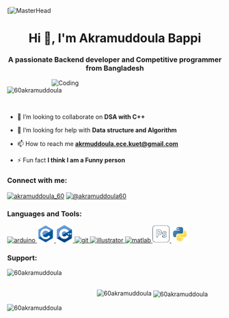 [![MasterHead](https://wallpaperforu.com/wallpaper-0-days-programmers-programming-motivational-code/)
<h1 align="center">Hi 👋, I'm Akramuddoula Bappi</h1>
<h3 align="center">A passionate Backend developer and Competitive programmer from Bangladesh</h3>
<img align="right" alt="Coding" width="400" src="https://media.tenor.com/rePDfDWO3XoAAAAd/hacking.gif">

<p align="left"> <img src="https://komarev.com/ghpvc/?username=60akramuddoula&label=Profile%20views&color=0e75b6&style=flat" alt="60akramuddoula" /> </p>

<p align="left"> <a href="https://twitter.com/" target="blank"><img src="https://img.shields.io/twitter/follow/?logo=twitter&style=for-the-badge" alt="" /></a> </p>

- 👯 I’m looking to collaborate on **DSA with C++**

- 🤝 I’m looking for help with **Data structure and Algorithm**

- 📫 How to reach me **akrmuddoula.ece.kuet@gmail.com**

- ⚡ Fun fact **I think I am a Funny person**

<h3 align="left">Connect with me:</h3>
<p align="left">
<a href="https://www.leetcode.com/akramuddoula_60" target="blank"><img align="center" src="https://raw.githubusercontent.com/rahuldkjain/github-profile-readme-generator/master/src/images/icons/Social/leet-code.svg" alt="akramuddoula_60" height="30" width="40" /></a>
<a href="https://www.hackerearth.com/@akramuddoula60" target="blank"><img align="center" src="https://raw.githubusercontent.com/rahuldkjain/github-profile-readme-generator/master/src/images/icons/Social/hackerearth.svg" alt="@akramuddoula60" height="30" width="40" /></a>
</p>

<h3 align="left">Languages and Tools:</h3>
<p align="left"> <a href="https://www.arduino.cc/" target="_blank" rel="noreferrer"> <img src="https://cdn.worldvectorlogo.com/logos/arduino-1.svg" alt="arduino" width="40" height="40"/> </a> <a href="https://www.cprogramming.com/" target="_blank" rel="noreferrer"> <img src="https://raw.githubusercontent.com/devicons/devicon/master/icons/c/c-original.svg" alt="c" width="40" height="40"/> </a> <a href="https://www.w3schools.com/cpp/" target="_blank" rel="noreferrer"> <img src="https://raw.githubusercontent.com/devicons/devicon/master/icons/cplusplus/cplusplus-original.svg" alt="cplusplus" width="40" height="40"/> </a> <a href="https://git-scm.com/" target="_blank" rel="noreferrer"> <img src="https://www.vectorlogo.zone/logos/git-scm/git-scm-icon.svg" alt="git" width="40" height="40"/> </a> <a href="https://www.adobe.com/in/products/illustrator.html" target="_blank" rel="noreferrer"> <img src="https://www.vectorlogo.zone/logos/adobe_illustrator/adobe_illustrator-icon.svg" alt="illustrator" width="40" height="40"/> </a> <a href="https://www.mathworks.com/" target="_blank" rel="noreferrer"> <img src="https://upload.wikimedia.org/wikipedia/commons/2/21/Matlab_Logo.png" alt="matlab" width="40" height="40"/> </a> <a href="https://www.photoshop.com/en" target="_blank" rel="noreferrer"> <img src="https://raw.githubusercontent.com/devicons/devicon/master/icons/photoshop/photoshop-line.svg" alt="photoshop" width="40" height="40"/> </a> <a href="https://www.python.org" target="_blank" rel="noreferrer"> <img src="https://raw.githubusercontent.com/devicons/devicon/master/icons/python/python-original.svg" alt="python" width="40" height="40"/> </a> </p>

<h3 align="left">Support:</h3>
<p><a href="https://www.buymeacoffee.com/60akramuddoula"> <img align="left" src="https://cdn.buymeacoffee.com/buttons/v2/default-yellow.png" height="50" width="210" alt="60akramuddoula" /></a></p><br><br>

<p><img align="left" src="https://github-readme-stats.vercel.app/api/top-langs?username=60akramuddoula&show_icons=true&locale=en&layout=compact" alt="60akramuddoula" /></p>

<p>&nbsp;<img align="center" src="https://github-readme-stats.vercel.app/api?username=60akramuddoula&show_icons=true&locale=en" alt="60akramuddoula" /></p>

<p><img align="center" src="https://github-readme-streak-stats.herokuapp.com/?user=60akramuddoula&" alt="60akramuddoula" /></p>
